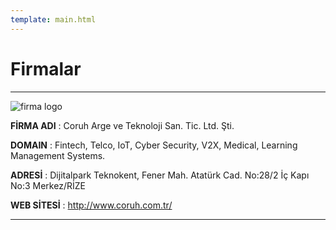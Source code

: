 ```yaml
---
template: main.html
---
```


# Firmalar

--- 

![firma logo](http://www.coruh.com.tr/assets/img/coruh-logo-name.png)

**FİRMA ADI** 	: Coruh Arge ve Teknoloji San. Tic. Ltd. Şti.

**DOMAIN**	: Fintech, Telco, IoT, Cyber Security, V2X, Medical, Learning Management Systems.

**ADRESİ** : Dijitalpark Teknokent, Fener Mah. Atatürk Cad. No:28/2 İç Kapı No:3 Merkez/RİZE

**WEB SİTESİ** : http://www.coruh.com.tr/

---


